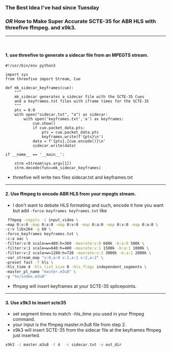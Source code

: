### The Best Idea I've had since Tuesday 

### _OR_  How to Make Super Accurate SCTE-35 for ABR HLS with threefive ffmpeg. and x9k3.   
---
<BR>

#### 1. use threefive to generate a sidecar file from an MPEGTS stream.

```py3
#!/usr/bin/env python3

import sys
from threefive import Stream, Cue

def mk_sidecar_keyframes(cue):
    """
    mk_sidecar generates a sidecar file with the SCTE-35 Cues
    and a keyframes.txt files with iframe times for the SCTE-35
    """
    pts = 0.0
    with open("sidecar.txt", "a") as sidecar:
        with open('keyframes.txt','a') as keyframes:
            cue.show()
            if cue.packet_data.pts:
                pts = cue.packet_data.pts
                keyframes.write(f'{pts}\n')
            data = f'{pts},{cue.encode()}\n'
            sidecar.write(data)

if __name__ == '__main__':

    strm =Stream(sys.argv[1])
    strm.decode(func=mk_sidecar_keyframes)
```

* threefive will write two files sidecar.txt and keyframes.txt
---


#### 2. Use ffmpeg to encode ABR HLS from your mpegts stream.

* I don't want to debate HLS formating and such, encode it how you want but add  `-force-keyframes keyframes.txt` like

```sh 
 ffmpeg -copyts -i input_video \
-map 0:v:0 -map 0:a:0 -map 0:v:0 -map 0:a:0 -map 0:v:0 -map 0:a:0 \
-c:v libx264 -g 60 \
-force_keyframes keyframes.txt \
-c:a aac \
-filter:v:0 scale=w=480:h=360 -maxrate:v:0 600k -b:a:0 500k \
-filter:v:1 scale=w=640:h=480 -maxrate:v:1 1500k -b:a:1 1000k \
-filter:v:2 scale=w=1280:h=720 -maxrate:v:2 3000k -b:a:2 2000k \
-var_stream_map "v:0,a:0 v:1,a:1 v:2,a:2" \
-preset fast -f hls \
-hls_time 4 -hls_list_size 0 -hls_flags independent_segments \
-master_pl_name "master.m3u8" \
-y "%v/index.m3u8"
``` 

* ffmpeg will insert keyframes at your SCTE-35 splicepoints.
---

#### 3. Use x9k3 to insert scte35

* set segment times to match -hls_time you used in your ffmpeg command.
* your input is the ffmpeg master.m3u8 file from step 2.
* x9k3 will insert SCTE-35 from the sidecar file at the keyframes ffmpeg just inserted.
```sh
x9k3 -i master.m3u8 -t 4  -s sidecar.txt -o out_dir
```

  
